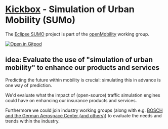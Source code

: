 # [Kickbox](https://home.getkickbox.com/#about) - Simulation of Urban Mobility (SUMo)

The [Eclipse SUMO](https://openmobility.eclipse.org/technologies/eclipse-sumo/) project is  part of the [openMobility](https://openmobility.eclipse.org/) working group.

[![Open in Gitpod](https://gitpod.io/button/open-in-gitpod.svg)](https://gitpod.io#https://github.com/baloise/repository-template-nosrc)

## idea: Evaluate the use of "simulation of urban mobility" to enhance our products and services

Predicting the future within mobility is crucial: simulating this in advance is one way of prediction.

We'd evaluate what the impact of (open-source) traffic simulation engines could have on enhancing our insurance products and services.

Furthermore we could join industry working groups (along with e.g. [BOSCH and the German Aerospace Center (and others)](https://openmobility.eclipse.org/members/)) to evaluate the needs and trends within the industry.
